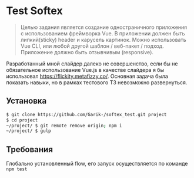 # Test Softex
> Целью задания является создание одностраничного приложения с использованием фреймворка Vue. В приложении должен быть липкий(sticky) header и карусель картинок. Можно использовать Vue CLI, или любой другой шаблон / веб-пакет / подход. Приложение должно быть отзывчивым (responsive).

Разработанный мной слайдер далеко не совершенство, если бы не обязательное использование Vue.js в качестве слайдера я бы использовал https://flickity.metafizzy.co/. Основная задача была показать навыки, но в рамках тестового ТЗ невозможно развернуться.


## Установка
```BASH
$ git clone https://github.com/Garik-/softex_test.git project
$ cd project
~/project/ $ git remote remove origin; npm i
~/project/ $ gulp
```

## Требования
Глобально установленный flow, его запуск осуществляется по команде `npm test`
